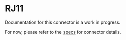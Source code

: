 # RJ11
Documentation for this connector is a work in progress.

For now, please refer to the [specs](specs.yaml) for connector details.

